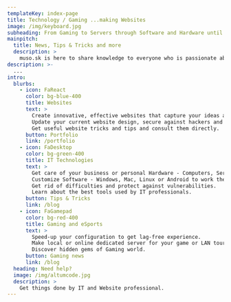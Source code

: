 ```yaml
---
templateKey: index-page
title: Technology / Gaming ...making Websites
image: /img/keyboard.jpg
subheading: From Gaming to Servers through Software and Hardware until Website and Graphics, here you get covered it all
mainpitch:
  title: News, Tips & Tricks and more
  description: >
    muso.sk is here to share knowledge to everyone who is passionate about Technology, Website Development, Graphic design, Scripting, Software, Operating systems, Smartphones, Games, eSport and Servers
description: >-
  ...
intro:
  blurbs:
    - icon: FaReact
      color: bg-blue-400
      title: Websites
      text: >
        Create innovative, effective websites that capture your ideas and help grow your business. 
        Update your current website design, secure against hackers and speedup to be lighting fast and well ranked on Google.
        Get useful website tricks and tips and consult them directly.
      button: Portfolio
      link: /portfolio
    - icon: FaDesktop
      color: bg-green-400
      title: IT Technologies
      text: >
        Get care of your business or personal Hardware - Computers, Servers, Smartphones and accessories.
        Customize Software - Windows, Mac, Linux or Android to work the best for your environment.
        Get rid of difficulties and protect against vulnerabilities. 
        Learn about the best tools used by IT professionals.
      button: Tips & Tricks
      link: /blog
    - icon: FaGamepad
      color: bg-red-400
      title: Gaming and eSports
      text: >
        Speed-up your configuration to get lag-free experience.
        Make local or online dedicated server for your game or LAN tournament.
        Discover hidden gems of Gaming world.
      button: Gaming news
      link: /blog
  heading: Need help?
  image: /img/altumcode.jpg
  description: >
    Get things done by IT and Website professional.
---
```

